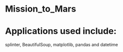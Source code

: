 # Mission_to_Mars

# Applications used include:
splinter, BeautifulSoup, matplotlib, pandas and datetime
